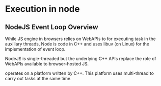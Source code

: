 # Execution in node

## NodeJS Event Loop Overview

While JS engine in browsers relies on WebAPIs to for executing task in the auxillary threads, Node is code in C++ and uses libuv (on Linux) for the implementation of event loop.

NodeJS is single-threaded but the underlying C++ APIs replace the role of WebAPIs available to browser-hosted JS.

operates on a platform written by C++. ​​​​​​​This platform uses multi-thread to carry out tasks at the same time.
